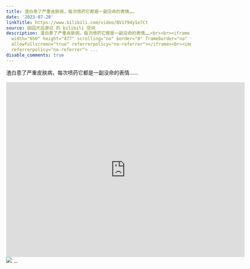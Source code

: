 ```yaml
---
title: 渣白患了严重皮肤病，每次喷药它都是一副没命的表情……
date: '2023-07-20'
linkTitle: https://www.bilibili.com/video/BV1f94y1e7Ct
source: 田园犬巡游记 的 bilibili 空间
description: 渣白患了严重皮肤病，每次喷药它都是一副没命的表情……<br><br><iframe src="https://player.bilibili.com/player.html?aid=361237680&amp;high_quality=1&amp;autoplay=0"
  width="650" height="477" scrolling="no" border="0" frameborder="no" framespacing="0"
  allowfullscreen="true" referrerpolicy="no-referrer"></iframe><br><img src="http://i1.hdslb.com/bfs/archive/7889bc2c61faf7ceb4bb2d87859dfa0b1009c5ac.jpg"
  referrerpolicy="no-referrer"> ...
disable_comments: true
---
```

渣白患了严重皮肤病，每次喷药它都是一副没命的表情……<br><br><iframe src="https://player.bilibili.com/player.html?aid=361237680&amp;high_quality=1&amp;autoplay=0" width="650" height="477" scrolling="no" border="0" frameborder="no" framespacing="0" allowfullscreen="true" referrerpolicy="no-referrer"></iframe><br><img src="http://i1.hdslb.com/bfs/archive/7889bc2c61faf7ceb4bb2d87859dfa0b1009c5ac.jpg" referrerpolicy="no-referrer"> ...